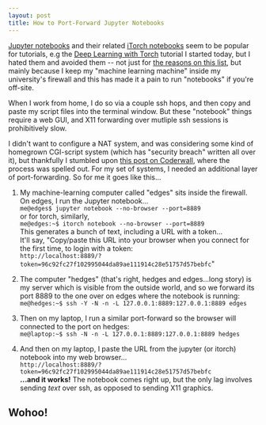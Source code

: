 ```yaml
---
layout: post
title: How to Port-Forward Jupyter Notebooks
---
```


[Jupyter notebooks](http://jupyter.org/) and  their related [iTorch notebooks](https://github.com/facebook/iTorch) seem to be popular for tutorials, e.g the [Deep Learning with Torch](https://github.com/soumith/cvpr2015/blob/master/Deep%20Learning%20with%20Torch.ipynb) tutorial I started today, but I hated them and avoided them -- not just for [the reasons on this list](http://opiateforthemass.es/articles/why-i-dont-like-jupyter-fka-ipython-notebook/), but mainly because I keep my "machine learning machine" inside my university's firewall and this has made it a pain to run "notebooks" if you're off-site.


When I work from home, I do so via a couple ssh hops, and then copy and paste my script files into the terminal window.  But these "notebook" things require a web GUI, and X11 forwarding over mutliple ssh sessions is prohibitively slow.


I didn't want to configure a NAT system, and was considering some kind of homegrown CGI-script system (which has "security breach" written all over it), but thankfully I stumbled upon [this post on Coderwall](https://coderwall.com/p/ohk6cg/remote-access-to-ipython-notebooks-via-ssh), where the process was spelled out.  For my set of systems, I needed an additional layer of port-forwarding.  So for me it goes like this...


1. My machine-learning computer called "edges" sits inside the firewall.  
On edges, I run the Jupyter notebook...  
        `me@edges$ jupyter notebook --no-browser --port=8889`  
or for torch, similarly,  
        `me@edges:~$ itorch notebook --no-browser --port=8889`  
This generates a bunch of text, including a URL with a token...  
 It'll say, "Copy/paste this URL into your browser when you connect for the first time, to login with a token:  
       `http://localhost:8889/?token=96c92fc27f102995044da89ae111914c28e51757d57bebfc`"  

2. The computer "hedges" (that's right, hedges and edges...long story)  is my server which is visible from the outside world, and so we forward its port 8889 to the one over on edges where the notebook is running: 
        `me@hedges:~$ ssh -Y -N -n -L 127.0.0.1:8889:127.0.0.1:8889 edges`


3. Then on my laptop, I run a similar port-forward so the browser will connected to the port on hedges:  
        `me@laptop:~$ ssh -N -n -L 127.0.0.1:8889:127.0.0.1:8889 hedges`  


4. And then on my laptop, I paste the URL from the jupyter (or itorch) notebook into my web browser...  
    `http://localhost:8889/?token=96c92fc27f102995044da89ae111914c28e51757d57bebfc`  
**...and it works!**  The notebook comes right up, but the only lag involves sending *text* over ssh, as opposed to sending X11 graphics.

## Wohoo!


